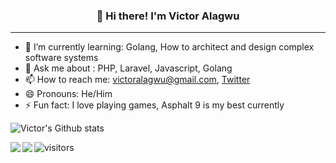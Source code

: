<h3 align="center">👋 Hi there! I'm Victor Alagwu</h3>

---
- 🌱 I’m currently learning: Golang, How to architect and design complex software systems
- 💬 Ask me about : PHP, Laravel, Javascript, Golang
- 📫 How to reach me: victoralagwu@gmail.com, [Twitter](https://twitter.com/victoralagwu)
- 😄 Pronouns: He/Him
- ⚡ Fun fact: I love playing games, Asphalt 9 is my best currently 

![Victor's Github stats](https://github-readme-stats.vercel.app/api?username=VictorAlagwu)

<a href="https://github.com/VictorAlagwu/gophercises">
  <img align="left" src="https://github-readme-stats.vercel.app/api/pin/?username=VictorAlagwu&repo=gophercises" />
</a>
<a href="https://github.com/VictorAlagwu/learn-go">
  <img align="left" src="https://github-readme-stats.vercel.app/api/pin/?username=VictorAlagwu&repo=learn-go" />
</a>


![visitors](https://visitor-badge.glitch.me/badge?page_id=VictorAlagwu.VictorAlagwu)
<!--
**VictorAlagwu/VictorAlagwu** is a ✨ _special_ ✨ repository because its `README.md` (this file) appears on your GitHub profile.

Here are some ideas to get you started:

- 🔭 I’m currently working on ...
- 🌱 I’m currently learning ...
- 👯 I’m looking to collaborate on ...
- 🤔 I’m looking for help with ...
- 💬 Ask me about ...
- 📫 How to reach me: ...
- 😄 Pronouns: ...
- ⚡ Fun fact: ...
-->

